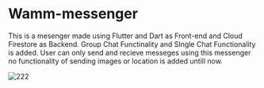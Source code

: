 # Wamm-messenger
This is a mesenger made using Flutter and Dart as Front-end and Cloud Firestore as Backend.
Group Chat Functinality and SIngle Chat Functionality is added.
User can only send and recieve messeges using this messenger no functionality of sending images or location is added untill now.

![222](https://user-images.githubusercontent.com/86423625/218335452-2fc8ede4-1fc2-4913-84f9-7e4732d6622e.png)
